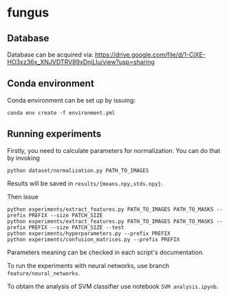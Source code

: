 # fungus

## Database

Database can be acquired via: https://drive.google.com/file/d/1-CjXE-HO3xz36x_XNJVDTRV89xDnjLlu/view?usp=sharing 

## Conda environment

Conda environment can be set up by issuing:

```
conda env create -f environment.yml
```

## Running experiments

Firstly, you need to calculate parameters for normalization. You can do that by invoking

```
python dataset/normalization.py PATH_TO_IMAGES
```

Results will be saved in `results/{means.npy,stds.npy}`.

Then issue

```
python experiments/extract_features.py PATH_TO_IMAGES PATH_TO_MASKS --prefix PREFIX --size PATCH_SIZE
python experiments/extract_features.py PATH_TO_IMAGES PATH_TO_MASKS --prefix PREFIX --size PATCH_SIZE --test
python experiments/hyperparameters.py --prefix PREFIX
python experiments/confusion_matrices.py --prefix PREFIX
```

Parameters meaning can be checked in each script's documentation.

To run the experiments with neural networks, use branch `feature/neural_networks`.

To obtain the analysis of SVM classifier use notebook `SVM analysis.ipynb`.
